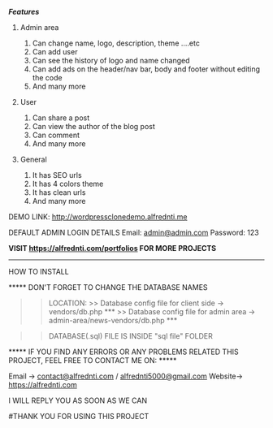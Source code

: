 ***Features***
1. Admin area
    1. Can change name, logo, description, theme ....etc
    2. Can add user
    3. Can see the history of logo and name changed
    4. Can add ads on the header/nav bar, body and footer without editing the code
    5. And many more

2. User
    1. Can share a post
    2. Can view the author of the blog post
    3. Can comment
    4. And many more

3. General
    1. It has SEO urls
    2. It has 4 colors theme
    3. It has clean urls
    4. And many more


DEMO LINK: 
http://wordpressclonedemo.alfrednti.me

DEFAULT ADMIN LOGIN DETAILS
Email: admin@admin.com
Password: 123

****VISIT https://alfrednti.com/portfolios FOR MORE PROJECTS****

---------------------------------------------------------------------


HOW TO INSTALL


***** DON'T FORGET TO CHANGE THE DATABASE NAMES

>>LOCATION: 	>> Database config file for client side -> vendors/db.php ***
		        >> Database config file for admin area -> admin-area/news-vendors/db.php ***
			

>>DATABASE(.sql) FILE IS INSIDE "sql file" FOLDER


***** IF YOU FIND ANY ERRORS OR ANY PROBLEMS RELATED THIS PROJECT, FEEL FREE TO CONTACT ME ON: *****  

Email -> contact@alfrednti.com / alfrednti5000@gmail.com
Website-> https://alfrednti.com

I WILL REPLY YOU AS SOON AS WE CAN


#THANK YOU FOR USING THIS PROJECT




 
